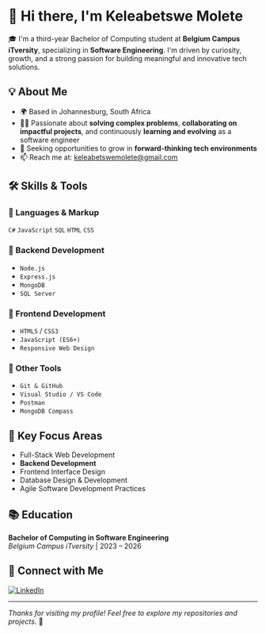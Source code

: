 # 👋 Hi there, I'm Keleabetswe Molete

🎓 I'm a third-year Bachelor of Computing student at **Belgium Campus iTversity**, specializing in **Software Engineering**. I'm driven by curiosity, growth, and a strong passion for building meaningful and innovative tech solutions.

## 💡 About Me

- 🌍 Based in Johannesburg, South Africa  
- 👨‍💻 Passionate about **solving complex problems**, **collaborating on impactful projects**, and continuously **learning and evolving** as a software engineer  
- 💼 Seeking opportunities to grow in **forward-thinking tech environments**  
- 📫 Reach me at: [keleabetswemolete@gmail.com](mailto:keleabetswemolete@gmail.com)

## 🛠️ Skills & Tools

### 🔹 Languages & Markup
`C#` `JavaScript` `SQL` `HTML` `CSS`

### 🔹 Backend Development
- `Node.js`
- `Express.js`
- `MongoDB`
- `SQL Server`

### 🔹 Frontend Development
- `HTML5` / `CSS3`
- `JavaScript (ES6+)`
- `Responsive Web Design`

### 🔹 Other Tools
- `Git & GitHub`
- `Visual Studio / VS Code`
- `Postman`
- `MongoDB Compass`

## 💼 Key Focus Areas

- Full-Stack Web Development  
- **Backend Development**  
- Frontend Interface Design  
- Database Design & Development  
- Agile Software Development Practices

## 📚 Education

**Bachelor of Computing in Software Engineering**  
_Belgium Campus iTversity_ | 2023 – 2026

## 🔗 Connect with Me

[![LinkedIn](https://img.shields.io/badge/LinkedIn-blue?logo=linkedin&style=for-the-badge)](https://www.linkedin.com/in/keleabetswe-molete-321436354)

---

_Thanks for visiting my profile! Feel free to explore my repositories and projects._ 🚀


<!--
**Keleabetswemolete/Keleabetswemolete** is a ✨ _special_ ✨ repository because its `README.md` (this file) appears on your GitHub profile.

Here are some ideas to get you started:

- 🔭 I’m currently working on ...
- 🌱 I’m currently learning ...
- 👯 I’m looking to collaborate on ...
- 🤔 I’m looking for help with ...
- 💬 Ask me about ...
- 📫 How to reach me: ...
- 😄 Pronouns: ...
- ⚡ Fun fact: ...
-->
